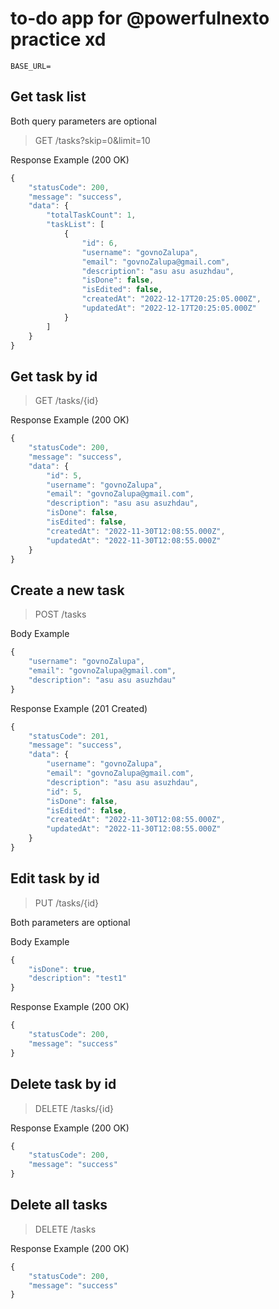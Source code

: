 # to-do app for @powerfulnexto practice xd

`BASE_URL=`

## Get task list

Both query parameters are optional

> GET /tasks?skip=0&limit=10

Response Example (200 OK)

``` javascript
{
    "statusCode": 200,
    "message": "success",
    "data": {
        "totalTaskCount": 1,
        "taskList": [
            {
                "id": 6,
                "username": "govnoZalupa",
                "email": "govnoZalupa@gmail.com",
                "description": "asu asu asuzhdau",
                "isDone": false,
                "isEdited": false,
                "createdAt": "2022-12-17T20:25:05.000Z",
                "updatedAt": "2022-12-17T20:25:05.000Z"
            }
        ]
    }
}
```

## Get task by id

> GET /tasks/{id}

Response Example (200 OK)

``` javascript
{
    "statusCode": 200,
    "message": "success",
    "data": {
        "id": 5,
        "username": "govnoZalupa",
        "email": "govnoZalupa@gmail.com",
        "description": "asu asu asuzhdau",
        "isDone": false,
        "isEdited": false,
        "createdAt": "2022-11-30T12:08:55.000Z",
        "updatedAt": "2022-11-30T12:08:55.000Z"
    }
}
```

## Create a new task

> POST /tasks

Body Example

``` javascript
{
    "username": "govnoZalupa",
    "email": "govnoZalupa@gmail.com",
    "description": "asu asu asuzhdau"
}
```

Response Example (201 Created)

``` javascript
{
    "statusCode": 201,
    "message": "success",
    "data": {
        "username": "govnoZalupa",
        "email": "govnoZalupa@gmail.com",
        "description": "asu asu asuzhdau",
        "id": 5,
        "isDone": false,
        "isEdited": false,
        "createdAt": "2022-11-30T12:08:55.000Z",
        "updatedAt": "2022-11-30T12:08:55.000Z"
    }
}
```

## Edit task by id

> PUT /tasks/{id}

Both parameters are optional

Body Example

``` javascript
{
    "isDone": true,
    "description": "test1"
}
```

Response Example (200 OK)

``` javascript
{
    "statusCode": 200,
    "message": "success"
}
```

## Delete task by id

> DELETE /tasks/{id}

Response Example (200 OK)

``` javascript
{
    "statusCode": 200,
    "message": "success"
}
```

## Delete all tasks

> DELETE /tasks

Response Example (200 OK)

``` javascript
{
    "statusCode": 200,
    "message": "success"
}
```
